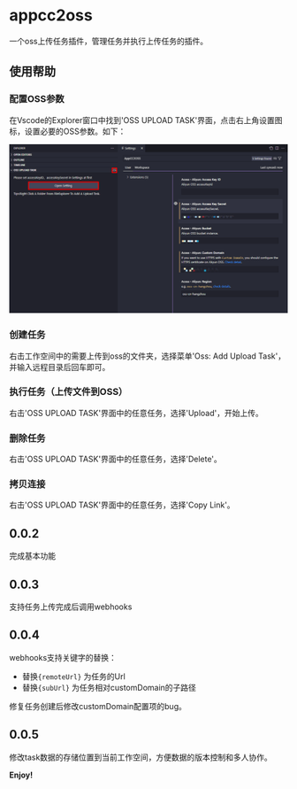 # appcc2oss 

一个oss上传任务插件，管理任务并执行上传任务的插件。

## 使用帮助

### 配置OSS参数
在Vscode的Explorer窗口中找到'OSS UPLOAD TASK'界面，点击右上角设置图标，设置必要的OSS参数。如下：

![setting](https://raw.githubusercontent.com/timooabc/appcc2oss/main/setting.png)

### 创建任务
右击工作空间中的需要上传到oss的文件夹，选择菜单'Oss: Add Upload Task'，并输入远程目录后回车即可。

### 执行任务（上传文件到OSS）
右击'OSS UPLOAD TASK'界面中的任意任务，选择'Upload'，开始上传。

### 删除任务
右击'OSS UPLOAD TASK'界面中的任意任务，选择'Delete'。

### 拷贝连接
右击'OSS UPLOAD TASK'界面中的任意任务，选择'Copy Link'。

## 0.0.2
完成基本功能

## 0.0.3
支持任务上传完成后调用webhooks

## 0.0.4
webhooks支持关键字的替换：
- 替换```{remoteUrl}``` 为任务的Url
- 替换```{subUrl}``` 为任务相对customDomain的子路径

修复任务创建后修改customDomain配置项的bug。

## 0.0.5
修改task数据的存储位置到当前工作空间，方便数据的版本控制和多人协作。

**Enjoy!**
